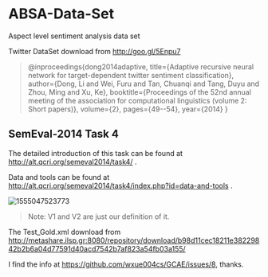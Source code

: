 # ABSA-Data-Set
Aspect level sentiment analysis data set

Twitter DataSet download from http://goo.gl/5Enpu7

>@inproceedings{dong2014adaptive,
  title={Adaptive recursive neural network for target-dependent twitter sentiment classification},
  author={Dong, Li and Wei, Furu and Tan, Chuanqi and Tang, Duyu and Zhou, Ming and Xu, Ke},
  booktitle={Proceedings of the 52nd annual meeting of the association for computational linguistics (volume 2: Short papers)},
  volume={2},
  pages={49--54},
  year={2014}
}

## SemEval-2014 Task 4

The detailed introduction of this task can be found at http://alt.qcri.org/semeval2014/task4/ . 

Data and tools can be found at http://alt.qcri.org/semeval2014/task4/index.php?id=data-and-tools .

![1555047523773](https://www.gaozhengjie.cn/usr/uploads/2019/04/2244174422.png)

> Note: V1 and V2 are just our definition of it.

The Test_Gold.xml download from http://metashare.ilsp.gr:8080/repository/download/b98d11cec18211e38229842b2b6a04d77591d40acd7542b7af823a54fb03a155/

I find the info at https://github.com/wxue004cs/GCAE/issues/8, thanks.
